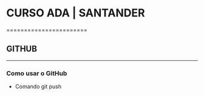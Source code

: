 # CURSO ADA | SANTANDER
=======================
## GITHUB
-----------------------
### Como usar o GitHub
* Comando git push
